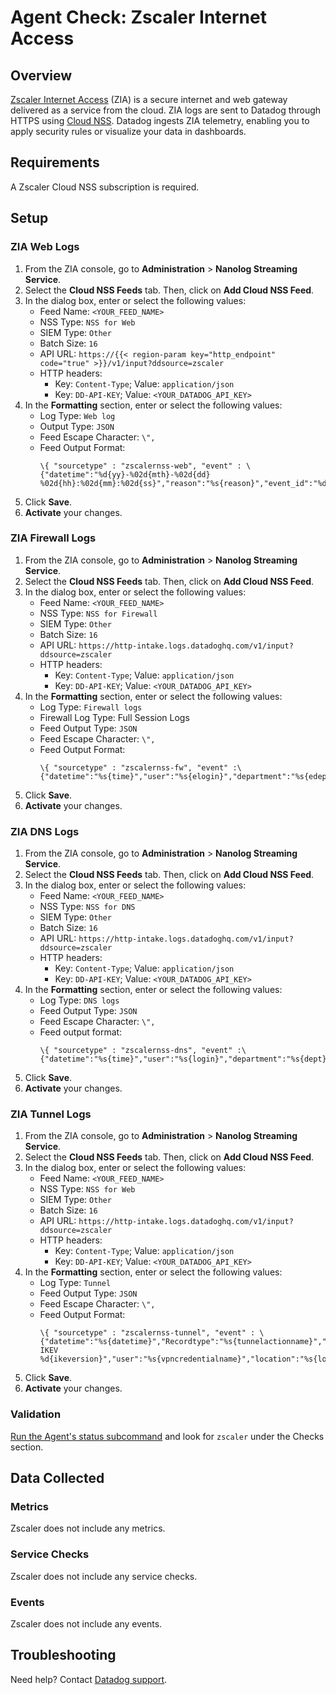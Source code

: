 # Agent Check: Zscaler Internet Access

## Overview

[Zscaler Internet Access][1] (ZIA) is a secure internet and web gateway delivered as a service from the cloud. ZIA logs are sent to Datadog through HTTPS using [Cloud NSS][8]. Datadog ingests ZIA telemetry, enabling you to apply security rules or visualize your data in dashboards.

## Requirements

A Zscaler Cloud NSS subscription is required.

## Setup

### ZIA Web Logs

1. From the ZIA console, go to **Administration** > **Nanolog Streaming Service**.
2. Select the **Cloud NSS Feeds** tab. Then, click on **Add Cloud NSS Feed**.
3. In the dialog box, enter or select the following values:
   * Feed Name: `<YOUR_FEED_NAME>`
   * NSS Type: `NSS for Web`
   * SIEM Type: `Other`
   * Batch Size: `16`
   * API URL: `https://{{< region-param key="http_endpoint" code="true" >}}/v1/input?ddsource=zscaler`
   * HTTP headers:
      * Key: `Content-Type`; Value: `application/json`
      * Key: `DD-API-KEY`; Value: `<YOUR_DATADOG_API_KEY>`
4. In the **Formatting** section, enter or select the following values:
   * Log Type: `Web log`
   * Output Type: `JSON`
   * Feed Escape Character: `\",`
   * Feed Output Format:
      ```
      \{ "sourcetype" : "zscalernss-web", "event" : \{"datetime":"%d{yy}-%02d{mth}-%02d{dd} %02d{hh}:%02d{mm}:%02d{ss}","reason":"%s{reason}","event_id":"%d{recordid}","protocol":"%s{proto}","action":"%s{action}","transactionsize":"%d{totalsize}","responsesize":"%d{respsize}","requestsize":"%d{reqsize}","urlcategory":"%s{urlcat}","serverip":"%s{sip}","clienttranstime":"%d{ctime}","requestmethod":"%s{reqmethod}","refererURL":"%s{ereferer}","useragent":"%s{eua}","product":"NSS","location":"%s{elocation}","ClientIP":"%s{cip}","status":"%s{respcode}","user":"%s{elogin}","url":"%s{eurl}","vendor":"Zscaler","hostname":"%s{ehost}","clientpublicIP":"%s{cintip}","threatcategory":"%s{malwarecat}","threatname":"%s{threatname}","filetype":"%s{filetype}","appname":"%s{appname}","pagerisk":"%d{riskscore}","department":"%s{edepartment}","urlsupercategory":"%s{urlsupercat}","appclass":"%s{appclass}","dlpengine":"%s{dlpeng}","urlclass":"%s{urlclass}","threatclass":"%s{malwareclass}","dlpdictionaries":"%s{dlpdict}","fileclass":"%s{fileclass}","bwthrottle":"%s{bwthrottle}","servertranstime":"%d{stime}","contenttype":"%s{contenttype}","unscannabletype":"%s{unscannabletype}","deviceowner":"%s{deviceowner}","devicehostname":"%s{devicehostname}"\}\}
      ```
5. Click **Save**.
6. **Activate** your changes.

### ZIA Firewall Logs

1. From the ZIA console, go to **Administration** > **Nanolog Streaming Service**.
2. Select the **Cloud NSS Feeds** tab. Then, click on **Add Cloud NSS Feed**.
3. In the dialog box, enter or select the following values:
   * Feed Name: `<YOUR_FEED_NAME>`
   * NSS Type: `NSS for Firewall`
   * SIEM Type: `Other`
   * Batch Size: `16`
   * API URL: `https://http-intake.logs.datadoghq.com/v1/input?ddsource=zscaler`
   * HTTP headers:
      * Key: `Content-Type`; Value: `application/json`
      * Key: `DD-API-KEY`; Value: `<YOUR_DATADOG_API_KEY>`
4. In the **Formatting** section, enter or select the following values:
   * Log Type: `Firewall logs`
   * Firewall Log Type: Full Session Logs
   * Feed Output Type: `JSON`
   * Feed Escape Character: `\",`
   * Feed Output Format:
      ```
      \{ "sourcetype" : "zscalernss-fw", "event" :\{"datetime":"%s{time}","user":"%s{elogin}","department":"%s{edepartment}","locationname":"%s{elocation}","cdport":"%d{cdport}","csport":"%d{csport}","sdport":"%d{sdport}","ssport":"%d{ssport}","csip":"%s{csip}","cdip":"%s{cdip}","ssip":"%s{ssip}","sdip":"%s{sdip}","tsip":"%s{tsip}","tunsport":"%d{tsport}","tuntype":"%s{ttype}","action":"%s{action}","dnat":"%s{dnat}","stateful":"%s{stateful}","aggregate":"%s{aggregate}","nwsvc":"%s{nwsvc}","nwapp":"%s{nwapp}","proto":"%s{ipproto}","ipcat":"%s{ipcat}","destcountry":"%s{destcountry}","avgduration":"%d{avgduration}","rulelabel":"%s{erulelabel}","inbytes":"%ld{inbytes}","outbytes":"%ld{outbytes}","duration":"%d{duration}","durationms":"%d{durationms}","numsessions":"%d{numsessions}","ipsrulelabel":"%s{ipsrulelabel}","threatcat":"%s{threatcat}","threatname":"%s{ethreatname}","deviceowner":"%s{deviceowner}","devicehostname":"%s{devicehostname}"\}\}
      ```
5. Click **Save**.
6. **Activate** your changes.

### ZIA DNS Logs

1. From the ZIA console, go to **Administration** > **Nanolog Streaming Service**.
2. Select the **Cloud NSS Feeds** tab. Then, click on **Add Cloud NSS Feed**.
3. In the dialog box, enter or select the following values:
   * Feed Name: `<YOUR_FEED_NAME>`
   * NSS Type: `NSS for DNS`
   * SIEM Type: `Other`
   * Batch Size: `16`
   * API URL: `https://http-intake.logs.datadoghq.com/v1/input?ddsource=zscaler`
   * HTTP headers:
      * Key: `Content-Type`; Value: `application/json`
      * Key: `DD-API-KEY`; Value: `<YOUR_DATADOG_API_KEY>`
4. In the **Formatting** section, enter or select the following values:
   * Log Type: `DNS logs`
   * Feed Output Type: `JSON`
   * Feed Escape Character: `\",`
   * Feed output format:
      ```
      \{ "sourcetype" : "zscalernss-dns", "event" :\{"datetime":"%s{time}","user":"%s{login}","department":"%s{dept}","location":"%s{location}","reqaction":"%s{reqaction}","resaction":"%s{resaction}","reqrulelabel":"%s{reqrulelabel}","resrulelabel":"%s{resrulelabel}","dns_reqtype":"%s{reqtype}","dns_req":"%s{req}","dns_resp":"%s{res}","srv_dport":"%d{sport}","durationms":"%d{durationms}","clt_sip":"%s{cip}","srv_dip":"%s{sip}","category":"%s{domcat}","odeviceowner":"%s{odeviceowner}","odevicehostname":"%s{odevicehostname}"\}\}
      ```
5. Click **Save**.
6. **Activate** your changes.

### ZIA Tunnel Logs

1. From the ZIA console, go to **Administration** > **Nanolog Streaming Service**.
2. Select the **Cloud NSS Feeds** tab. Then, click on **Add Cloud NSS Feed**.
3. In the dialog box, enter or select the following values:
   * Feed Name: `<YOUR_FEED_NAME>`
   * NSS Type: `NSS for Web`
   * SIEM Type: `Other`
   * Batch Size: `16`
   * API URL: `https://http-intake.logs.datadoghq.com/v1/input?ddsource=zscaler`
   * HTTP headers:
      * Key: `Content-Type`; Value: `application/json`
      * Key: `DD-API-KEY`; Value: `<YOUR_DATADOG_API_KEY>`
4. In the **Formatting** section, enter or select the following values:
   * Log Type: `Tunnel`
   * Feed Output Type: `JSON`
   * Feed Escape Character: `\",`
   * Feed Output Format:
      ```
      \{ "sourcetype" : "zscalernss-tunnel", "event" : \{"datetime":"%s{datetime}","Recordtype":"%s{tunnelactionname}","tunneltype":"IPSEC IKEV %d{ikeversion}","user":"%s{vpncredentialname}","location":"%s{locationname}","sourceip":"%s{sourceip}","destinationip":"%s{destvip}","sourceport":"%d{srcport}","destinationport":"%d{dstport}","lifetime":"%d{lifetime}","ikeversion":"%d{ikeversion}","spi_in":"%lu{spi_in}","spi_out":"%lu{spi_out}","algo":"%s{algo}","authentication":"%s{authentication}","authtype":"%s{authtype}","recordid":"%d{recordid}"\}\}
      ```
5. Click **Save**.
6. **Activate** your changes.

### Validation

[Run the Agent's status subcommand][5] and look for `zscaler` under the Checks section.

## Data Collected

### Metrics

Zscaler does not include any metrics.

### Service Checks

Zscaler does not include any service checks.

### Events

Zscaler does not include any events.

## Troubleshooting

Need help? Contact [Datadog support][7].

[1]: https://www.zscaler.com/products/zscaler-internet-access
[2]: https://docs.datadoghq.com/agent/kubernetes/integrations/
[4]: https://docs.datadoghq.com/agent/guide/agent-commands/#start-stop-and-restart-the-agent
[5]: https://docs.datadoghq.com/agent/guide/agent-commands/#agent-status-and-information
[6]: https://github.com/DataDog/integrations-extras/blob/master/zscaler/metadata.csv
[7]: https://docs.datadoghq.com/help/
[8]: https://help.zscaler.com/zia/about-nanolog-streaming-service

